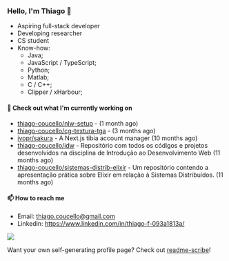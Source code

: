 ### Hello, I'm Thiago 👋

* Aspiring full-stack developer
* Developing researcher
* CS student
* Know-how:
  * Java;
  * JavaScript / TypeScript;
  * Python;
  * Matlab;
  * C / C++;
  * Clipper / xHarbour;

#### 👷 Check out what I'm currently working on

- [thiago-coucello/nlw-setup](https://github.com/thiago-coucello/nlw-setup) -  (1 month ago)
- [thiago-coucello/cg-textura-tga](https://github.com/thiago-coucello/cg-textura-tga) -  (3 months ago)
- [ivopr/sakura](https://github.com/ivopr/sakura) - A Next.js tibia account manager (10 months ago)
- [thiago-coucello/idw](https://github.com/thiago-coucello/idw) - Repositório com todos os códigos e projetos desenvolvidos na disciplina de Introdução ao Desenvolvimento Web (11 months ago)
- [thiago-coucello/sistemas-distrib-elixir](https://github.com/thiago-coucello/sistemas-distrib-elixir) - Um repositório contendo a apresentação prática sobre Elixir em relação à Sistemas Distribuídos. (11 months ago)

#### 📫 How to reach me

- Email: [thiago.coucello@gmail.com](mailto://thiago.coucello@gmail.com)
- Linkedin: https://www.linkedin.com/in/thiago-f-093a1813a/

![](https://github-readme-stats.vercel.app/api/top-langs/?username=thiago-coucello&langs_count=10&layout=compact&theme=react&hide_border=true&bg_color=0D1117&title_color=5ce1e6&icon_color=5ce1e6)

Want your own self-generating profile page? Check out [readme-scribe](https://github.com/muesli/readme-scribe)!